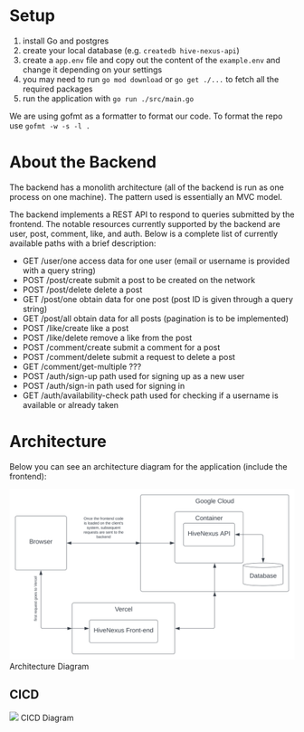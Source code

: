 # Setup

1. install Go and postgres
2. create your local database (e.g. `createdb hive-nexus-api`)
3. create a `app.env` file and copy out the content of the `example.env` and change it depending on your settings
4. you may need to run `go mod download` or `go get ./...` to fetch all the required packages
5. run the application with `go run ./src/main.go`

We are using gofmt as a formatter to format our code. To format the repo use `gofmt -w -s -l .`

# About the Backend

The backend has a monolith architecture (all of the backend is run as one process on one machine). The pattern used is essentially an MVC model.

The backend implements a REST API to respond to queries submitted by the frontend. The notable resources currently supported by the backend are user, post, comment, like, and auth. Below is a complete list of currently available paths with a brief description:

- GET /user/one access data for one user (email or username is provided with a query string)
- POST /post/create submit a post to be created on the network
- POST /post/delete delete a post
- GET /post/one obtain data for one post (post ID is given through a query string)
- GET /post/all obtain data for all posts (pagination is to be implemented)
- POST /like/create like a post
- POST /like/delete remove a like from the post
- POST /comment/create submit a comment for a post
- POST /comment/delete submit a request to delete a post
- GET /comment/get-multiple ???
- POST /auth/sign-up path used for signing up as a new user
- POST /auth/sign-in path used for signing in
- GET /auth/availability-check path used for checking if a username is available or already taken

# Architecture

Below you can see an architecture diagram for the application (include the frontend):

<img src="./docs/architecture.svg"> Architecture Diagram

## CICD

<img src="./docs/CICD_diagam.png"> CICD Diagram
